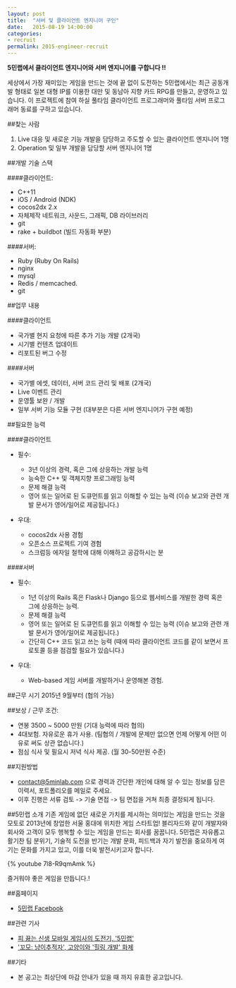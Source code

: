 ```yaml
---
layout: post
title:  "서버 및 클라이언트 엔지니어 구인"
date:   2015-08-19 14:00:00
categories:
- recruit
permalink: 2015-engineer-recruit
---
```


**5민랩에서 클라이언트 엔지니어와 서버 엔지니어를 구합니다 !!**

세상에서 가장 재미있는 게임을 만드는 것에 끝 없이 도전하는 5민랩에서는 최근 공동개발 형태로 일본 대형 IP를 이용한 대만 및 동남아 지향 카드 RPG를 만들고, 운영하고 있습니다. 이 프로젝트에 참여 하실 풀타임 클라이언트 프로그래머와 풀타임 서버 프로그래머 동료를 구하고 있습니다. 


##찾는 사람
1. Live 대응 및 새로운 기능 개발을 담당하고 주도할 수 있는 클라이언트 엔지니어 1명
2. Operation 및 일부 개발을 담당할 서버 엔지니어 1명


##개발 기술 스택

####클라이언트:

- C++11
- iOS / Android (NDK) 
- cocos2dx 2.x
- 자체제작 네트워크, 사운드, 그래픽, DB 라이브러리
- git
- rake + buildbot (빌드 자동화 부분) 

####서버:

- Ruby (Ruby On Rails)
- nginx
- mysql
- Redis / memcached.
- git 


##업무 내용

####클라이언트
- 국가별 현지 요청에 따른 추가 기능 개발 (2개국)
- 시기별 컨텐츠 업데이트
- 리포트된 버그 수정 

####서버 
- 국가별 에셋, 데이터, 서버 코드 관리 및 배포 (2개국)
- Live 이벤트 관리 
- 운영툴 보완 / 개발
- 일부 서버 기능 모듈 구현 (대부분은 다른 서버 엔지니어가 구현 예정)


##필요한 능력

####클라이언트 
- 필수:
  - 3년 이상의 경력, 혹은 그에 상응하는 개발 능력
  - 능숙한 C++ 및 객체지향 프로그래밍 능력
  - 문제 해결 능력
  - 영어 또는 일어로 된 도큐먼트를 읽고 이해할 수 있는 능력 (이슈 보고와 관련 개발 문서가 영어/일어로 제공됩니다.)

- 우대:
  - cocos2dx 사용 경험
  - 오픈소스 프로젝트 기여 경험
  - 스크럼등 에자일 철학에 대해 이해하고 공감하시는 분

####서버 
- 필수:
  - 1년 이상의 Rails 혹은 Flask나 Django 등으로 웹서비스를 개발한 경력 혹은 그에 상응하는 능력.
  - 문제 해결 능력
  - 영어 또는 일어로 된 도큐먼트를 읽고 이해할 수 있는 능력 (이슈 보고와 관련 개발 문서가 영어/일어로 제공됩니다.)
  - 간단히 C++ 코드 읽고 쓰는 능력 (때에 따라 클라이언트 코드를 같이 보면서 프로토콜 등을 점검할 필요가 있습니다.)

- 우대:
  - Web-based 게임 서버를 개발하거나 운영해본 경험.


##근무 시기
2015년 9월부터 (협의 가능)


##보상 / 근무 조건:
- 연봉 3500 ~ 5000 만원 (기대 능력에 따라 협의)
- 4대보험. 자유로운 휴가 사용. (팀협의 / 개발에 문제만 없으면 언제 어떻게 어떤 이유로 써도 상관 없습니다.)
- 점심 식사 및 필요시 저녁 식사 제공. (월 30-50만원 수준) 


##지원방법
- contact@5minlab.com 으로 경력과 간단한 개인에 대해 알 수 있는 정보를 담은 이력서, 포트폴리오를 메일로 주세요.
- 이후 진행은 서류 검토 -> 기술 면접 -> 팀 면접을 거쳐 최종 결정되게 됩니다. 


##5민랩 소개
기존 게임에 없던 새로운 가치를 제시하는 의미있는 게임을 만드는 것을 모토로 2013년에 창업한 서울 홍대에 위치한 게임 스타트업! 블리자드와 같이 개발자와 회사와 고객이 모두 행복할 수 있는 게임을 만드는 회사를 꿈꿉니다. 
5민랩은 자유롭고 활기찬 팀 분위기, 기술적 도전을 반기는 개발 문화, 피드백과 자기 발전을 중요하게 여기는 문화를 가지고 있고, 이를 더욱 발전시키고자 합니다. 

{% youtube 7l8-R9qmAmk %}

즐거워야 좋은 게임을 만듭니다.!


##홈페이지
* [5민랩 Facebook](http://facebook.com/5minlab)


##관련 기사
* [피 끓는 신생 모바일 게임사의 도전기, '5민랩'](http://news.naver.com/main/read.nhn?mode=LSD&mid=sec&sid1=105&oid=236&aid=0000100600)
* ['꼬모: 냥이추적자', 고양이와 '힐링 개발' 화제](http://www.hankyung.com/news/app/newsview.php?aid=201407154674v)


##기타
* 본 공고는 최상단에 마감 안내가 있을 때 까지 유효한 공고입니다.


